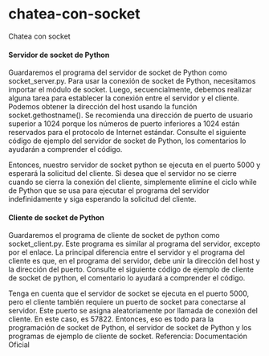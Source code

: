 # chatea-con-socket

Chatea con socket

#### Servidor de socket de Python

Guardaremos el programa del servidor de socket de Python como socket_server.py. Para usar la conexión de socket de Python, necesitamos importar el módulo de socket. Luego, secuencialmente, debemos realizar alguna tarea para establecer la conexión entre el servidor y el cliente. Podemos obtener la dirección del host usando la función socket.gethostname(). Se recomienda una dirección de puerto de usuario superior a 1024 porque los números de puerto inferiores a 1024 están reservados para el protocolo de Internet estándar. Consulte el siguiente código de ejemplo del servidor de socket de Python, los comentarios lo ayudarán a comprender el código.

Entonces, nuestro servidor de socket python se ejecuta en el puerto 5000 y esperará la solicitud del cliente. Si desea que el servidor no se cierre cuando se cierra la conexión del cliente, simplemente elimine el ciclo while de Python que se usa para ejecutar el programa del servidor indefinidamente y siga esperando la solicitud del cliente.

#### Cliente de socket de Python

Guardaremos el programa de cliente de socket de python como socket_client.py. Este programa es similar al programa del servidor, excepto por el enlace. La principal diferencia entre el servidor y el programa del cliente es que, en el programa del servidor, debe unir la dirección del host y la dirección del puerto. Consulte el siguiente código de ejemplo de cliente de socket de python, el comentario lo ayudará a comprender el código.

Tenga en cuenta que el servidor de socket se ejecuta en el puerto 5000, pero el cliente también requiere un puerto de socket para conectarse al servidor. Este puerto se asigna aleatoriamente por llamada de conexión del cliente. En este caso, es 57822. Entonces, eso es todo para la programación de socket de Python, el servidor de socket de Python y los programas de ejemplo de cliente de socket. Referencia: Documentación Oficial
